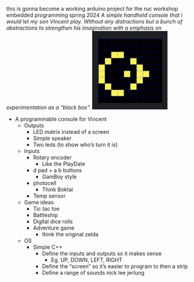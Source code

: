 this is gonna become a working arduino project for the ruc workshop embedded programming spring 2024
*A simple handheld console that i would let my son Vincent play. Without any distractions but a bunch of abstractions to strengthen his imagination with a emphasis on experimentation as a “black box”.*
<img src="pictures/gameOfLife.png" width="200">
- A programmable console for Vincent
    - Outputs
        - LED matrix instead of a screen
        - Simple speaker
        - Two leds (to show who’s turn it is)
    - Inputs
        - Rotary encoder
            - Like the PlayDate
        - d pad + a b buttons
            - GamBoy style
        - photocell
            - Think Boktai
        - Temp sensor
    - Game ideas
        - Tic tac toe
        - Battleship
        - Digital dice rolls
        - Adventure game
            - think the original zelda
    - OS
        - Simple C++
            - Define the inputs and outputs so it makes sense
                - Eg. UP, DOWN, LEFT, RIGHT
            - Define the “screen” so it’s easier to program to then a strip
            - Define a range of sounds
nick lee jerlung